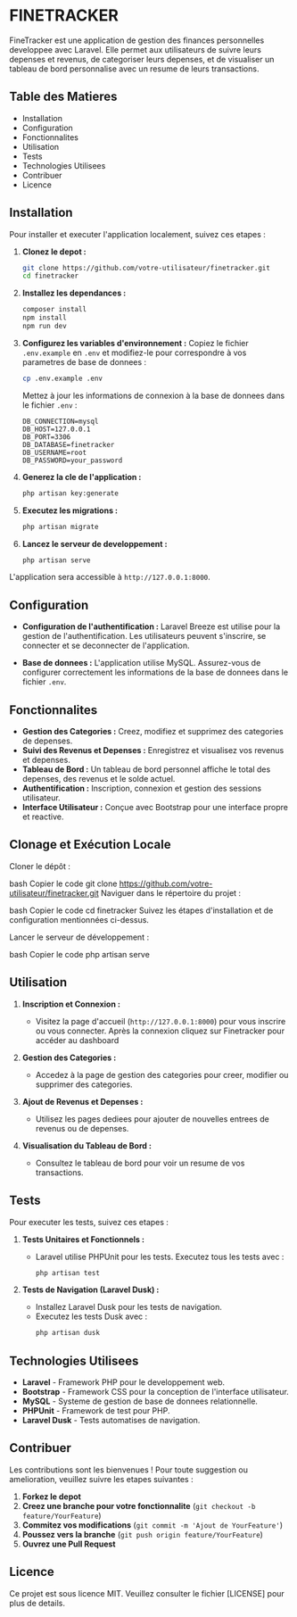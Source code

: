 
# FINETRACKER

FineTracker est une application de gestion des finances personnelles developpee avec Laravel. Elle permet aux utilisateurs de suivre leurs depenses et revenus, de categoriser leurs depenses, et de visualiser un tableau de bord personnalise avec un resume de leurs transactions.

## Table des Matieres
- Installation
- Configuration
- Fonctionnalites
- Utilisation
- Tests
- Technologies Utilisees
- Contribuer
- Licence

## Installation

Pour installer et executer l'application localement, suivez ces etapes :

1. **Clonez le depot :**
   ```bash
   git clone https://github.com/votre-utilisateur/finetracker.git
   cd finetracker
   ```

2. **Installez les dependances :**
   ```bash
   composer install
   npm install
   npm run dev
   ```

3. **Configurez les variables d'environnement :**
   Copiez le fichier `.env.example` en `.env` et modifiez-le pour correspondre à vos parametres de base de donnees :
   ```bash
   cp .env.example .env
   ```

   Mettez à jour les informations de connexion à la base de donnees dans le fichier `.env` :
   ```env
   DB_CONNECTION=mysql
   DB_HOST=127.0.0.1
   DB_PORT=3306
   DB_DATABASE=finetracker
   DB_USERNAME=root
   DB_PASSWORD=your_password
   ```

4. **Generez la cle de l'application :**
   ```bash
   php artisan key:generate
   ```

5. **Executez les migrations :**
   ```bash
   php artisan migrate
   ```

6. **Lancez le serveur de developpement :**
   ```bash
   php artisan serve
   ```

L'application sera accessible à `http://127.0.0.1:8000`.

## Configuration

- **Configuration de l'authentification :** Laravel Breeze est utilise pour la gestion de l'authentification. Les utilisateurs peuvent s'inscrire, se connecter et se deconnecter de l'application.

- **Base de donnees :** L'application utilise MySQL. Assurez-vous de configurer correctement les informations de la base de donnees dans le fichier `.env`.

## Fonctionnalites

- **Gestion des Categories :** Creez, modifiez et supprimez des categories de depenses.
- **Suivi des Revenus et Depenses :** Enregistrez et visualisez vos revenus et depenses.
- **Tableau de Bord :** Un tableau de bord personnel affiche le total des depenses, des revenus et le solde actuel.
- **Authentification :** Inscription, connexion et gestion des sessions utilisateur.
- **Interface Utilisateur :** Conçue avec Bootstrap pour une interface propre et reactive.

## Clonage et Exécution Locale
Cloner le dépôt :

bash
Copier le code
git clone https://github.com/votre-utilisateur/finetracker.git
Naviguer dans le répertoire du projet :

bash
Copier le code
cd finetracker
Suivez les étapes d'installation et de configuration mentionnées ci-dessus.

Lancer le serveur de développement :

bash
Copier le code
php artisan serve

## Utilisation

1. **Inscription et Connexion :**
   - Visitez la page d'accueil (`http://127.0.0.1:8000`) pour vous inscrire ou vous connecter. Après la connexion cliquez sur Finetracker pour accéder au dashboard

2. **Gestion des Categories :**
   - Accedez à la page de gestion des categories pour creer, modifier ou supprimer des categories.

3. **Ajout de Revenus et Depenses :**
   - Utilisez les pages dediees pour ajouter de nouvelles entrees de revenus ou de depenses.

4. **Visualisation du Tableau de Bord :**
   - Consultez le tableau de bord pour voir un resume de vos transactions.

## Tests

Pour executer les tests, suivez ces etapes :

1. **Tests Unitaires et Fonctionnels :**
   - Laravel utilise PHPUnit pour les tests. Executez tous les tests avec :
     ```bash
     php artisan test
     ```

2. **Tests de Navigation (Laravel Dusk) :**
   - Installez Laravel Dusk pour les tests de navigation.
   - Executez les tests Dusk avec :
     ```bash
     php artisan dusk
     ```

## Technologies Utilisees

- **Laravel** - Framework PHP pour le developpement web.
- **Bootstrap** - Framework CSS pour la conception de l'interface utilisateur.
- **MySQL** - Systeme de gestion de base de donnees relationnelle.
- **PHPUnit** - Framework de test pour PHP.
- **Laravel Dusk** - Tests automatises de navigation.

## Contribuer

Les contributions sont les bienvenues ! Pour toute suggestion ou amelioration, veuillez suivre les etapes suivantes :

1. **Forkez le depot**
2. **Creez une branche pour votre fonctionnalite** (`git checkout -b feature/YourFeature`)
3. **Commitez vos modifications** (`git commit -m 'Ajout de YourFeature'`)
4. **Poussez vers la branche** (`git push origin feature/YourFeature`)
5. **Ouvrez une Pull Request**

## Licence

Ce projet est sous licence MIT. Veuillez consulter le fichier [LICENSE] pour plus de details.
